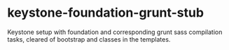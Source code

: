 keystone-foundation-grunt-stub
==============================

Keystone setup with foundation and corresponding grunt sass compilation tasks, cleared of bootstrap and classes in the templates.
